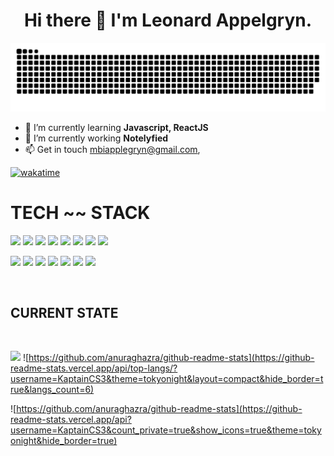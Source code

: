 <h1 style = "text-align: center;"> Hi there 👋 I'm Leonard Appelgryn.</h1>

![github contribution grid snake animation](https://raw.githubusercontent.com/KaptainCS3/platane/output/github-contribution-grid-snake.svg#gh-light-mode-only)

- 🌱 I’m currently learning **Javascript, ReactJS**
- 🔭 I’m currently working **Notelyfied**
- 📫 Get in touch mbiapplegryn@gmail.com, 


[![wakatime](https://wakatime.com/badge/user/fe1b1813-7f16-4123-9eaf-33ae3ce68d18.svg)](https://wakatime.com/@fe1b1813-7f16-4123-9eaf-33ae3ce68d18)

<!-- ![](https://github-profile-trophy.vercel.app/?username=KaptainCS3) -->

# TECH ~~ STACK




![](https://img.shields.io/badge/HTML5-E34F26?style=for-the-badge&logo=html5&logoColor=white)
![](https://img.shields.io/badge/CSS3-1572B6?style=for-the-badge&logo=css3&logoColor=white)
![](https://img.shields.io/badge/JavaScript-323330?style=for-the-badge&logo=javascript&logoColor=F7DF1E)
![](https://img.shields.io/badge/jQuery-0769AD?style=for-the-badge&logo=jquery&logoColor=white)
![](https://img.shields.io/badge/React-20232A?style=for-the-badge&logo=react&logoColor=61DAFB)
![](https://img.shields.io/badge/Sass-CC6699?style=for-the-badge&logo=sass&logoColor=white)
![](https://img.shields.io/badge/MySQL-005C84?style=for-the-badge&logo=mysql&logoColor=white)
![](https://img.shields.io/badge/GitHub%20Pages-222222?style=for-the-badge&logo=GitHub%20Pages&logoColor=white)

![](https://img.shields.io/badge/GIT-E44C30?style=for-the-badge&logo=git&logoColor=white)
![](https://img.shields.io/badge/GitHub-100000?style=for-the-badge&logo=github&logoColor=white)
![](https://img.shields.io/badge/Adobe%20XD-470137?style=for-the-badge&logo=Adobe%20XD&logoColor=#FF61F6)
![](https://img.shields.io/badge/C-00599C?style=for-the-badge&logo=c&logoColor=white)
![](https://img.shields.io/badge/C%2B%2B-00599C?style=for-the-badge&logo=c%2B%2B&logoColor=white)
![](https://img.shields.io/badge/Font_Awesome-339AF0?style=for-the-badge&logo=fontawesome&logoColor=white)
![](https://img.shields.io/badge/Markdown-000000?style=for-the-badge&logo=markdown&logoColor=white)

<br/>

 ## CURRENT STATE

<br/>

![](https://github-profile-summary-cards.vercel.app/api/cards/profile-details?username=KaptainCS3&theme=tokyonight)
![https://github.com/anuraghazra/github-readme-stats](https://github-readme-stats.vercel.app/api/top-langs/?username=KaptainCS3&theme=tokyonight&layout=compact&hide_border=true&langs_count=6)

![https://github.com/anuraghazra/github-readme-stats](https://github-readme-stats.vercel.app/api?username=KaptainCS3&count_private=true&show_icons=true&theme=tokyonight&hide_border=true)
<!--![https://git.io/streak-stats"](https://github-readme-streak-stats.herokuapp.com/?user=KaptainCS3&theme=tokyonight&hide_border=true&format=[Y.]n.j)

![https://github.com/anuraghazra/github-readme-stats](https://github-readme-stats.vercel.app/api/wakatime?username=KaptainCS3&theme=tokyonight&hide_border=true&line_height=30/)


[![Ashutosh's github activity graph](https://github-readme-activity-graph.cyclic.app/graph?username=KaptainCS3&theme=react-dark)](https://github.com/ashutosh00710/github-readme-activity-graph)
